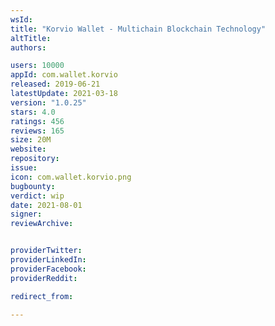 ```yaml
---
wsId: 
title: "Korvio Wallet - Multichain Blockchain Technology"
altTitle: 
authors:

users: 10000
appId: com.wallet.korvio
released: 2019-06-21
latestUpdate: 2021-03-18
version: "1.0.25"
stars: 4.0
ratings: 456
reviews: 165
size: 20M
website: 
repository: 
issue: 
icon: com.wallet.korvio.png
bugbounty: 
verdict: wip
date: 2021-08-01
signer: 
reviewArchive:


providerTwitter: 
providerLinkedIn: 
providerFacebook: 
providerReddit: 

redirect_from:

---
```



